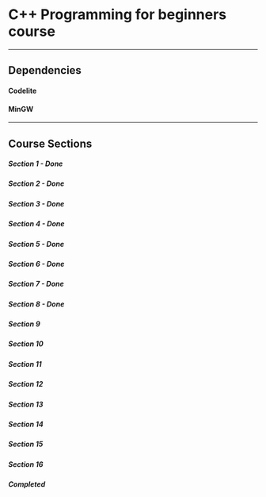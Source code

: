 # C++ Programming for beginners course
***
## Dependencies
#### Codelite
#### MinGW
***
## Course Sections
##### Section 1 - Done
##### Section 2 - Done
##### Section 3 - Done
##### Section 4 - Done
##### Section 5 - Done
##### Section 6 - Done
##### Section 7 - Done
##### Section 8 - Done
##### Section 9
##### Section 10
##### Section 11
##### Section 12
##### Section 13
##### Section 14
##### Section 15
##### Section 16
##### Completed
